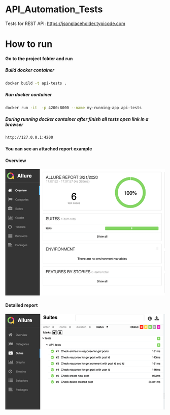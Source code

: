 # API_Automation_Tests
Tests for REST API: https://jsonplaceholder.typicode.com

# How to run

#### Go to the project folder and run

##### Build docker container
```bash
docker build -t api-tests .
```
##### Run docker container
```bash
docker run -it  -p 4200:8000 --name my-running-app api-tests
```
##### During running docker container after finish all tests open link in a browser 
```
http://127.0.0.1:4200
```
#### You can see an attached report example

#### Overview
<p align = "center">
    <img src = "./source/001.png">
</p>

#### Detailed report
<p align = "center">
    <img src = "./source/002.png">
</p>

